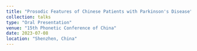 ```yaml
---
title: "Prosodic Features of Chinese Patients with Parkinson's Disease"
collection: talks
type: "Oral Presentation"
venue: "15th Phonetic Conference of China"
date: 2023-07-08
location: "Shenzhen, China"
---
```



